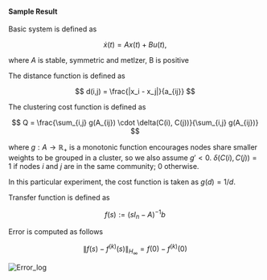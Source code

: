 
#### Sample Result

Basic system is defined as

$$
\dot{x}(t) = A x(t) + B u(t),
$$

where $A$ is stable, symmetric and metlzer, B is positive

The distance function is defined as 

$$
d(i,j) = \frac{|x_i - x_j|}{a_{ij}}
$$

The clustering cost function is defined as 

$$
Q = \frac{\sum_{i,j} g(A_{ij}) \cdot \delta(C(i), C(j))}{\sum_{i,j} g(A_{ij})}
$$

where $g: A \rightarrow \mathbb{R}_+$ is a monotonic function encourages nodes share smaller weights to be grouped in a cluster, so we also assume $g' < 0$. $\delta(C(i), C(j)) = 1$ if nodes $i$ and $j$ are in the same community; 0 otherwise.

In this particular experiment, the cost function is taken as $g(d) = 1/d$.

Transfer function is defined as

$$  
f(s) := (sI_n - A)^{-1} b
$$

Error is computed as follows

$$
\|f(s)-f^{(k)}(s)\|_{H_\infty}  = f(0) - f^{(k)}(0)
$$

![Error_log](https://github.com/user-attachments/assets/59188097-9e94-4a9c-baba-16f4c8ca5ef5)
